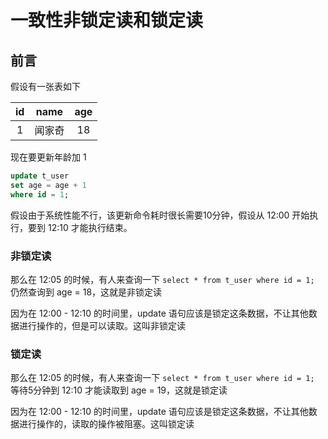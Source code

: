 一致性非锁定读和锁定读
===

前言
---

假设有一张表如下

|  id  |  name  | age  |
| :--: | :----: | :--: |
|  1   | 闻家奇 |  18  |

现在要更新年龄加 1

```sql
update t_user
set age = age + 1
where id = 1;
```

假设由于系统性能不行，该更新命令耗时很长需要10分钟，假设从 12:00 开始执行，要到 12:10 才能执行结束。



### 非锁定读

那么在 12:05 的时候，有人来查询一下 `select * from t_user where id = 1; ` 仍然查询到 age = 18，这就是非锁定读

因为在 12:00 - 12:10 的时间里，update 语句应该是锁定这条数据，不让其他数据进行操作的，但是可以读取。这叫非锁定读



### 锁定读

那么在 12:05 的时候，有人来查询一下 `select * from t_user where id = 1; ` 等待5分钟到 12:10 才能读取到 age = 19，这就是锁定读

因为在 12:00 - 12:10 的时间里，update 语句应该是锁定这条数据，不让其他数据进行操作的，读取的操作被阻塞。这叫锁定读

